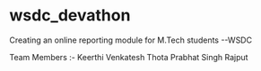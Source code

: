 # wsdc_devathon
Creating an online reporting module for M.Tech students --WSDC

Team Members :-
Keerthi Venkatesh Thota 
Prabhat Singh Rajput 
